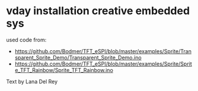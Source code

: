 # vday installation creative embedded sys
 
used code from: 
- https://github.com/Bodmer/TFT_eSPI/blob/master/examples/Sprite/Transparent_Sprite_Demo/Transparent_Sprite_Demo.ino
- https://github.com/Bodmer/TFT_eSPI/blob/master/examples/Sprite/Sprite_TFT_Rainbow/Sprite_TFT_Rainbow.ino

Text by Lana Del Rey
